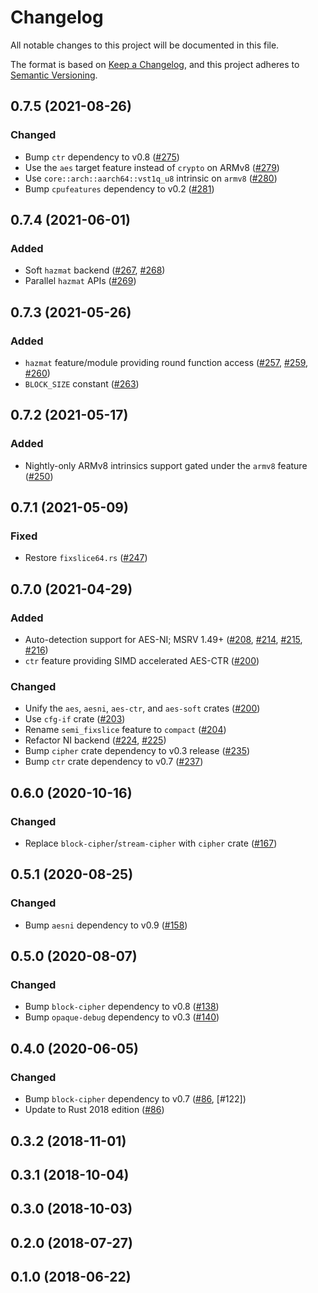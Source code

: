 # Changelog

All notable changes to this project will be documented in this file.

The format is based on [Keep a Changelog](https://keepachangelog.com/en/1.0.0/),
and this project adheres to [Semantic Versioning](https://semver.org/spec/v2.0.0.html).

## 0.7.5 (2021-08-26)
### Changed
- Bump `ctr` dependency to v0.8 ([#275])
- Use the `aes` target feature instead of `crypto` on ARMv8 ([#279])
- Use `core::arch::aarch64::vst1q_u8` intrinsic on `armv8` ([#280])
- Bump `cpufeatures` dependency to v0.2 ([#281])

[#275]: https://github.com/RustCrypto/block-ciphers/pull/275
[#279]: https://github.com/RustCrypto/block-ciphers/pull/279
[#280]: https://github.com/RustCrypto/block-ciphers/pull/280
[#281]: https://github.com/RustCrypto/block-ciphers/pull/281

## 0.7.4 (2021-06-01)
### Added
- Soft `hazmat` backend ([#267], [#268])
- Parallel `hazmat` APIs ([#269])

[#267]: https://github.com/RustCrypto/block-ciphers/pull/267
[#268]: https://github.com/RustCrypto/block-ciphers/pull/268
[#269]: https://github.com/RustCrypto/block-ciphers/pull/269

## 0.7.3 (2021-05-26)
### Added
- `hazmat` feature/module providing round function access ([#257], [#259], [#260])
- `BLOCK_SIZE` constant ([#263])

[#257]: https://github.com/RustCrypto/block-ciphers/pull/257
[#259]: https://github.com/RustCrypto/block-ciphers/pull/259
[#260]: https://github.com/RustCrypto/block-ciphers/pull/260
[#263]: https://github.com/RustCrypto/block-ciphers/pull/263

## 0.7.2 (2021-05-17)
### Added
- Nightly-only ARMv8 intrinsics support gated under the `armv8` feature ([#250])

[#250]: https://github.com/RustCrypto/block-ciphers/pull/250

## 0.7.1 (2021-05-09)
### Fixed
- Restore `fixslice64.rs` ([#247])

[#247]: https://github.com/RustCrypto/block-ciphers/pull/247

## 0.7.0 (2021-04-29)
### Added
- Auto-detection support for AES-NI; MSRV 1.49+ ([#208], [#214], [#215], [#216])
- `ctr` feature providing SIMD accelerated AES-CTR ([#200])

### Changed
- Unify the `aes`, `aesni`, `aes-ctr`, and `aes-soft` crates ([#200])
- Use `cfg-if` crate ([#203])
- Rename `semi_fixslice` feature to `compact` ([#204])
- Refactor NI backend ([#224], [#225])
- Bump `cipher` crate dependency to v0.3 release ([#235])
- Bump `ctr` crate dependency to v0.7 ([#237])

[#200]: https://github.com/RustCrypto/block-ciphers/pull/200
[#203]: https://github.com/RustCrypto/block-ciphers/pull/203
[#204]: https://github.com/RustCrypto/block-ciphers/pull/204
[#208]: https://github.com/RustCrypto/block-ciphers/pull/208
[#214]: https://github.com/RustCrypto/block-ciphers/pull/214
[#215]: https://github.com/RustCrypto/block-ciphers/pull/215
[#216]: https://github.com/RustCrypto/block-ciphers/pull/216
[#224]: https://github.com/RustCrypto/block-ciphers/pull/224
[#225]: https://github.com/RustCrypto/block-ciphers/pull/225
[#235]: https://github.com/RustCrypto/block-ciphers/pull/235
[#237]: https://github.com/RustCrypto/block-ciphers/pull/237

## 0.6.0 (2020-10-16)
### Changed
- Replace `block-cipher`/`stream-cipher` with `cipher` crate ([#167])

[#167]: https://github.com/RustCrypto/block-ciphers/pull/167

## 0.5.1 (2020-08-25)
### Changed
- Bump `aesni` dependency to v0.9 ([#158])

[#158]: https://github.com/RustCrypto/block-ciphers/pull/158

## 0.5.0 (2020-08-07)
### Changed
- Bump `block-cipher` dependency to v0.8 ([#138])
- Bump `opaque-debug` dependency to v0.3 ([#140])

[#138]: https://github.com/RustCrypto/block-ciphers/pull/138
[#140]: https://github.com/RustCrypto/block-ciphers/pull/140

## 0.4.0 (2020-06-05)
### Changed
- Bump `block-cipher` dependency to v0.7 ([#86], [#122])
- Update to Rust 2018 edition ([#86])

[#121]: https://github.com/RustCrypto/block-ciphers/pull/122 
[#86]: https://github.com/RustCrypto/block-ciphers/pull/86

## 0.3.2 (2018-11-01)

## 0.3.1 (2018-10-04)

## 0.3.0 (2018-10-03)

## 0.2.0 (2018-07-27)

## 0.1.0 (2018-06-22)
